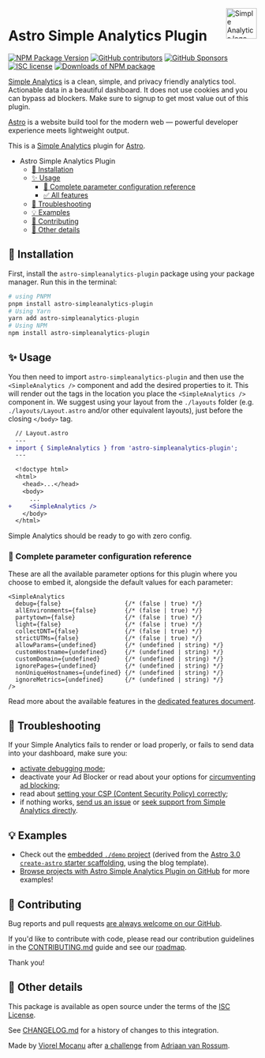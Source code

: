 <a href="https://simpleanalytics.com/?ref=github.com/ViorelMocanu/astro-simpleanalytics-plugin">
  <img src="https://assets.simpleanalytics.com/images/logos/logo-github-readme.png" alt="Simple Analytics logo" align="right" height="62" />
</a>

# Astro Simple Analytics Plugin

[![NPM Package Version](https://img.shields.io/npm/v/astro-simpleanalytics-plugin)](https://github.com/ViorelMocanu/astro-simpleanalytics-plugin/releases) [![GitHub contributors](https://img.shields.io/github/contributors/ViorelMocanu/astro-simpleanalytics-plugin.svg)](https://github.com/ViorelMocanu/astro-simpleanalytics-plugin/graphs/contributors) [![GitHub Sponsors](https://img.shields.io/github/sponsors/ViorelMocanu)](https://github.com/sponsors/ViorelMocanu/) [![ISC license](https://img.shields.io/badge/License-ISC-blue.svg?style=flat)](https://github.com/ViorelMocanu/astro-simpleanalytics-plugin/blob/main/LICENSE) [![Downloads of NPM package](https://img.shields.io/npm/dt/astro-simpleanalytics-plugin)](https://www.npmjs.com/package/astro-simpleanalytics-plugin)

[Simple Analytics](https://simpleanalytics.com) is a clean, simple, and privacy friendly analytics tool. Actionable data in a beautiful dashboard. It does not use cookies and you can bypass ad blockers. Make sure to signup to get most value out of this plugin.

[Astro](https://astro.build/) is a website build tool for the modern web — powerful developer experience meets lightweight output.

This is a [Simple Analytics](https://github.com/simpleanalytics) plugin for [Astro](https://github.com/withastro/astro).

- Astro Simple Analytics Plugin
  - [🚀 Installation](https://github.com/ViorelMocanu/astro-simpleanalytics-plugin#user-content--installation)
  - [✨ Usage](https://github.com/ViorelMocanu/astro-simpleanalytics-plugin#user-content--usage)
    - [📃 Complete parameter configuration reference](https://github.com/ViorelMocanu/astro-simpleanalytics-plugin#user-content--complete-parameter-configuration-reference)
    - [✅ All features](https://github.com/ViorelMocanu/astro-simpleanalytics-plugin/blob/main/FEATURES.md#user-content-all-the-astro-simpleanalytics-plugin-features)
  - [🐞 Troubleshooting](https://github.com/ViorelMocanu/astro-simpleanalytics-plugin#user-content--troubleshooting)
  - [💡 Examples](https://github.com/ViorelMocanu/astro-simpleanalytics-plugin#user-content--examples)
  - [🙏 Contributing](https://github.com/ViorelMocanu/astro-simpleanalytics-plugin#user-content--contributing)
  - [📝 Other details](https://github.com/ViorelMocanu/astro-simpleanalytics-plugin#user-content--other-details)

## 🚀 Installation

First, install the `astro-simpleanalytics-plugin` package using your package manager. Run this in the terminal:

```sh
# using PNPM
pnpm install astro-simpleanalytics-plugin
# Using Yarn
yarn add astro-simpleanalytics-plugin
# Using NPM
npm install astro-simpleanalytics-plugin
```

## ✨ Usage

You then need to import `astro-simpleanalytics-plugin` and then use the `<SimpleAnalytics />` component and add the desired properties to it. This will render out the tags in the location you place the `<SimpleAnalytics />` component in. We suggest using your layout from the `./layouts` folder (e.g. `./layouts/Layout.astro` and/or other equivalent layouts), just before the closing `</body>` tag.

```diff lang="Astro" "<SimpleAnalytics />"
  // Layout.astro
  ---
+ import { SimpleAnalytics } from 'astro-simpleanalytics-plugin';
  ---

  <!doctype html>
  <html>
    <head>...</head>
    <body>
      ...
+     <SimpleAnalytics />
    </body>
  </html>
```

Simple Analytics should be ready to go with zero config.

### 📃 Complete parameter configuration reference

These are all the available parameter options for this plugin where you choose to embed it, alongside the default values for each parameter:

```Astro
<SimpleAnalytics
  debug={false}                  {/* (false | true) */}
  allEnvironments={false}        {/* (false | true) */}
  partytown={false}              {/* (false | true) */}
  light={false}                  {/* (false | true) */}
  collectDNT={false}             {/* (false | true) */}
  strictUTMs={false}             {/* (false | true) */}
  allowParams={undefined}        {/* (undefined | string) */}
  customHostname={undefined}     {/* (undefined | string) */}
  customDomain={undefined}       {/* (undefined | string) */}
  ignorePages={undefined}        {/* (undefined | string) */}
  nonUniqueHostnames={undefined} {/* (undefined | string) */}
  ignoreMetrics={undefined}      {/* (undefined | string) */}
/>
```

Read more about the available features in the [dedicated features document](FEATURES.md).

## 🐞 Troubleshooting

If your Simple Analytics fails to render or load properly, or fails to send data into your dashboard, make sure you:

- [activate debugging mode](https://github.com/ViorelMocanu/astro-simpleanalytics-plugin/blob/main/FEATURES.md#user-content--option-debugging-);
- deactivate your Ad Blocker or read about your options for [circumventing ad blocking](https://github.com/ViorelMocanu/astro-simpleanalytics-plugin/blob/main/FEATURES.md#user-content--option-bypass-ad-blockers-);
- read about [setting your CSP (Content Security Policy) correctly](https://docs.simpleanalytics.com/csp);
- if nothing works, [send us an issue](https://github.com/ViorelMocanu/astro-simpleanalytics-plugin/issues/new/choose) or [seek support from Simple Analytics directly](https://docs.simpleanalytics.com/support).

## 💡 Examples

- Check out the [embedded `./demo` project](https://github.com/ViorelMocanu/astro-simpleanalytics-plugin/tree/main/demo) (derived from the [Astro 3.0 `create-astro` starter scaffolding](https://www.npmjs.com/package/create-astro), using the blog template).
- [Browse projects with Astro Simple Analytics Plugin on GitHub](https://github.com/search?q=%22astro-simpleanalytics-plugin%22+path%3A**%2Fpackage.json&type=code) for more examples!

## 🙏 Contributing

Bug reports and pull requests [are always welcome on our GitHub](https://github.com/ViorelMocanu/astro-simpleanalytics-plugin/issues/new/choose).

If you'd like to contribute with code, please read our contribution guidelines in the [CONTRIBUTING.md](CONTRIBUTING.md) guide and see our [roadmap](ROADMAP.md).

Thank you!

## 📝 Other details

This package is available as open source under the terms of the [ISC License](https://opensource.org/license/isc-license-txt/).

See [CHANGELOG.md](CHANGELOG.md) for a history of changes to this integration.

Made by [Viorel Mocanu](https://github.com/ViorelMocanu) after [a challenge](https://github.com/simpleanalytics/roadmap/issues/708) from [Adriaan van Rossum](https://github.com/adriaanvanrossum).
